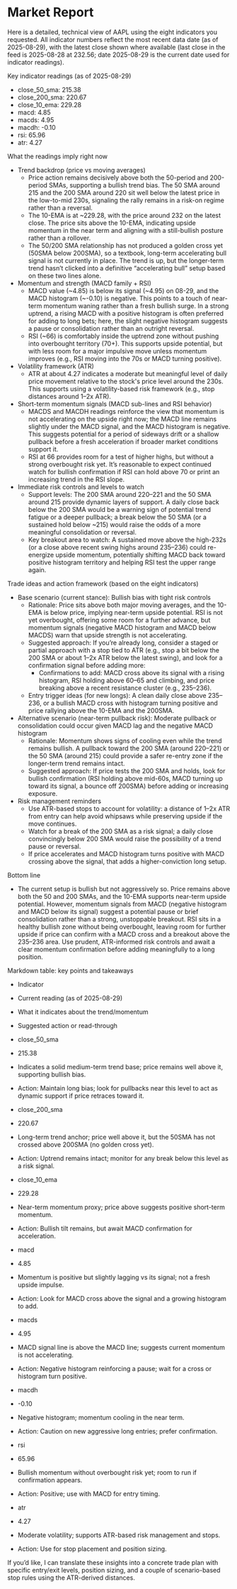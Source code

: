 # Market Report

Here is a detailed, technical view of AAPL using the eight indicators you requested. All indicator numbers reflect the most recent data date (as of 2025-08-29), with the latest close shown where available (last close in the feed is 2025-08-28 at 232.56; date 2025-08-29 is the current date used for indicator readings).

Key indicator readings (as of 2025-08-29)
- close_50_sma: 215.38
- close_200_sma: 220.67
- close_10_ema: 229.28
- macd: 4.85
- macds: 4.95
- macdh: -0.10
- rsi: 65.96
- atr: 4.27

What the readings imply right now
- Trend backdrop (price vs moving averages)
  - Price action remains decisively above both the 50-period and 200-period SMAs, supporting a bullish trend bias. The 50 SMA around 215 and the 200 SMA around 220 sit well below the latest price in the low-to-mid 230s, signaling the rally remains in a risk-on regime rather than a reversal.
  - The 10-EMA is at ~229.28, with the price around 232 on the latest close. The price sits above the 10-EMA, indicating upside momentum in the near term and aligning with a still-bullish posture rather than a rollover.
  - The 50/200 SMA relationship has not produced a golden cross yet (50SMA below 200SMA), so a textbook, long-term accelerating bull signal is not currently in place. The trend is up, but the longer-term trend hasn’t clicked into a definitive “accelerating bull” setup based on these two lines alone.
- Momentum and strength (MACD family + RSI)
  - MACD value (~4.85) is below its signal (~4.95) on 08-29, and the MACD histogram (~-0.10) is negative. This points to a touch of near-term momentum waning rather than a fresh bullish surge. In a strong uptrend, a rising MACD with a positive histogram is often preferred for adding to long bets; here, the slight negative histogram suggests a pause or consolidation rather than an outright reversal.
  - RSI (~66) is comfortably inside the uptrend zone without pushing into overbought territory (70+). This supports upside potential, but with less room for a major impulsive move unless momentum improves (e.g., RSI moving into the 70s or MACD turning positive).
- Volatility framework (ATR)
  - ATR at about 4.27 indicates a moderate but meaningful level of daily price movement relative to the stock's price level around the 230s. This supports using a volatility-based risk framework (e.g., stop distances around 1–2x ATR).
- Short-term momentum signals (MACD sub-lines and RSI behavior)
  - MACDS and MACDH readings reinforce the view that momentum is not accelerating on the upside right now; the MACD line remains slightly under the MACD signal, and the MACD histogram is negative. This suggests potential for a period of sideways drift or a shallow pullback before a fresh acceleration if broader market conditions support it.
  - RSI at 66 provides room for a test of higher highs, but without a strong overbought risk yet. It’s reasonable to expect continued watch for bullish confirmation if RSI can hold above 70 or print an increasing trend in the RSI slope.
- Immediate risk controls and levels to watch
  - Support levels: The 200 SMA around 220–221 and the 50 SMA around 215 provide dynamic layers of support. A daily close back below the 200 SMA would be a warning sign of potential trend fatigue or a deeper pullback; a break below the 50 SMA (or a sustained hold below ~215) would raise the odds of a more meaningful consolidation or reversal.
  - Key breakout area to watch: A sustained move above the high-232s (or a close above recent swing highs around 235–236) could re-energize upside momentum, potentially shifting MACD back toward positive histogram territory and helping RSI test the upper range again.

Trade ideas and action framework (based on the eight indicators)
- Base scenario (current stance): Bullish bias with tight risk controls
  - Rationale: Price sits above both major moving averages, and the 10-EMA is below price, implying near-term upside potential. RSI is not yet overbought, offering some room for a further advance, but momentum signals (negative MACD histogram and MACD below MACDS) warn that upside strength is not accelerating.
  - Suggested approach: If you’re already long, consider a staged or partial approach with a stop tied to ATR (e.g., stop a bit below the 200 SMA or about 1–2x ATR below the latest swing), and look for a confirmation signal before adding more:
    - Confirmations to add: MACD cross above its signal with a rising histogram, RSI holding above 60–65 and climbing, and price breaking above a recent resistance cluster (e.g., 235–236).
  - Entry trigger ideas (for new longs): A clean daily close above 235–236, or a bullish MACD cross with histogram turning positive and price rallying above the 10-EMA and the 200SMA.
- Alternative scenario (near-term pullback risk): Moderate pullback or consolidation could occur given MACD lag and the negative MACD histogram
  - Rationale: Momentum shows signs of cooling even while the trend remains bullish. A pullback toward the 200 SMA (around 220–221) or the 50 SMA (around 215) could provide a safer re-entry zone if the longer-term trend remains intact.
  - Suggested approach: If price tests the 200 SMA and holds, look for bullish confirmation (RSI holding above mid-60s, MACD turning up toward its signal, a bounce off 200SMA) before adding or increasing exposure.
- Risk management reminders
  - Use ATR-based stops to account for volatility: a distance of 1–2x ATR from entry can help avoid whipsaws while preserving upside if the move continues.
  - Watch for a break of the 200 SMA as a risk signal; a daily close convincingly below 200 SMA would raise the possibility of a trend pause or reversal.
  - If price accelerates and MACD histogram turns positive with MACD crossing above the signal, that adds a higher-conviction long setup.

Bottom line
- The current setup is bullish but not aggressively so. Price remains above both the 50 and 200 SMAs, and the 10-EMA supports near-term upside potential. However, momentum signals from MACD (negative histogram and MACD below its signal) suggest a potential pause or brief consolidation rather than a strong, unstoppable breakout. RSI sits in a healthy bullish zone without being overbought, leaving room for further upside if price can confirm with a MACD cross and a breakout above the 235–236 area. Use prudent, ATR-informed risk controls and await a clear momentum confirmation before adding meaningfully to a long position.

Markdown table: key points and takeaways
- Indicator
- Current reading (as of 2025-08-29)
- What it indicates about the trend/momentum
- Suggested action or read-through

- close_50_sma
- 215.38
- Indicates a solid medium-term trend base; price remains well above it, supporting bullish bias.
- Action: Maintain long bias; look for pullbacks near this level to act as dynamic support if price retraces toward it.

- close_200_sma
- 220.67
- Long-term trend anchor; price well above it, but the 50SMA has not crossed above 200SMA (no golden cross yet).
- Action: Uptrend remains intact; monitor for any break below this level as a risk signal.

- close_10_ema
- 229.28
- Near-term momentum proxy; price above suggests positive short-term momentum.
- Action: Bullish tilt remains, but await MACD confirmation for acceleration.

- macd
- 4.85
- Momentum is positive but slightly lagging vs its signal; not a fresh upside impulse.
- Action: Look for MACD cross above the signal and a growing histogram to add.

- macds
- 4.95
- MACD signal line is above the MACD line; suggests current momentum is not accelerating.
- Action: Negative histogram reinforcing a pause; wait for a cross or histogram turn positive.

- macdh
- -0.10
- Negative histogram; momentum cooling in the near term.
- Action: Caution on new aggressive long entries; prefer confirmation.

- rsi
- 65.96
- Bullish momentum without overbought risk yet; room to run if confirmation appears.
- Action: Positive; use with MACD for entry timing.

- atr
- 4.27
- Moderate volatility; supports ATR-based risk management and stops.
- Action: Use for stop placement and position sizing.

If you’d like, I can translate these insights into a concrete trade plan with specific entry/exit levels, position sizing, and a couple of scenario-based stop rules using the ATR-derived distances.
